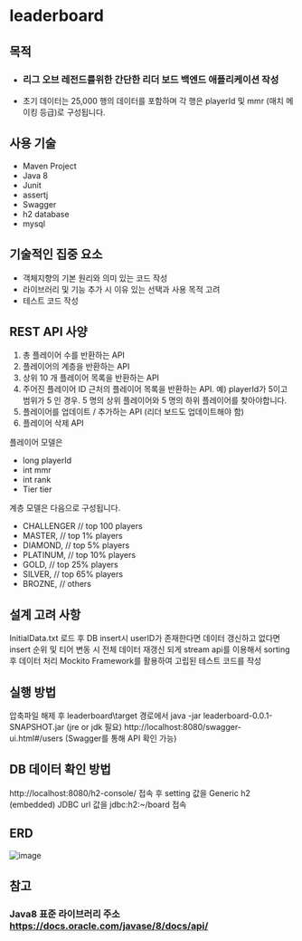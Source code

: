 # leaderboard
목적
---
- ### 리그 오브 레전드를위한 간단한 리더 보드 백엔드 애플리케이션 작성
- 초기 데이터는 25,000 행의 데이터를 포함하며 각 행은 playerId 및 mmr (매치 메이킹 등급)로 구성됩니다.

사용 기술
---
- Maven Project
- Java 8
- Junit
- assertj
- Swagger
- h2 database
- mysql

기술적인 집중 요소
---
- 객체지향의 기본 원리와 의미 있는 코드 작성
- 라이브러리 및 기능 추가 시 이유 있는 선택과 사용 목적 고려
- 테스트 코드 작성

REST API 사양
---
1. 총 플레이어 수를 반환하는 API
2. 플레이어의 계층을 반환하는 API
3. 상위 10 개 플레이어 목록을 반환하는 API
4. 주어진 플레이어 ID 근처의 플레이어 목록을 반환하는 API. 
예) playerId가 5이고 범위가 5 인 경우. 5 명의 상위 플레이어와 5 명의 하위 플레이어를 찾아야합니다.
5. 플레이어를 업데이트 / 추가하는 API (리더 보드도 업데이트해야 함)
6. 플레이어 삭제 API

플레이어 모델은
- long playerId
- int mmr
- int rank
- Tier tier

계층 모델은 다음으로 구성됩니다.
- CHALLENGER // top 100 players
- MASTER, // top 1% players
- DIAMOND, // top 5% players
- PLATINUM, // top 10% players
- GOLD, // top 25% players
- SILVER, // top 65% players
- BROZNE, // others

설계 고려 사항
---
InitialData.txt 로드 후 DB insert시 userID가 존재한다면 데이터 갱신하고 없다면 insert
순위 및 티어 변동 시 전체 데이터 재갱신 되게 stream api를 이용해서 sorting 후 데이터 처리
Mockito Framework를 활용하여 고립된 테스트 코드를 작성

실행 방법
---
압축파일 해제 후 leaderboard\target 경로에서 java -jar leaderboard-0.0.1-SNAPSHOT.jar (jre or jdk 필요)
http://localhost:8080/swagger-ui.html#/users (Swagger를 통해 API 확인 가능) 

DB 데이터 확인 방법
---
http://localhost:8080/h2-console/ 접속 후
setting 값을 Generic h2 (embedded)
JDBC url 값을 jdbc:h2:~/board 접속

ERD
---
![image](https://user-images.githubusercontent.com/61732452/99238175-c6007680-283c-11eb-8a34-3fe19ab4c2a5.png)

참고
---
### **Java8 표준 라이브러리 주소** <br/> https://docs.oracle.com/javase/8/docs/api/
